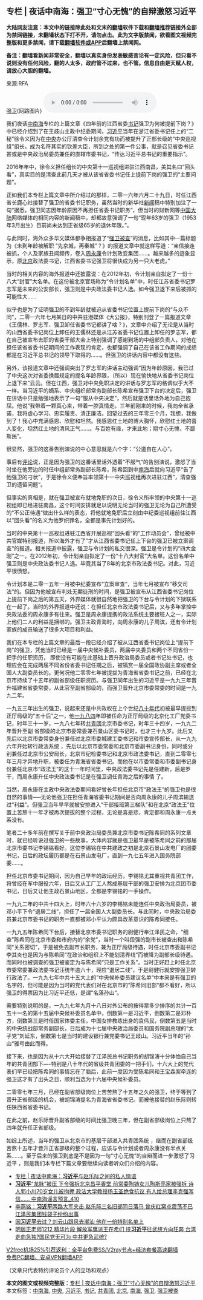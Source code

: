  <h2>专栏 | 夜话中南海：强卫“寸心无愧”的自辩激怒习近平</h2> <p class="notice"><b>大陆网友注意：本文中的链接除此处和文末的<a href="https://github.com/bannedbook/fanqiang" >翻墙</a>软件下载和<a href="https://github.com/killgcd/justmysocks/blob/master/README.md">翻墙推荐</a>链接外全部为禁网链接，未翻墙状态下打不开，请勿点击。此为文字版禁闻，欲看图文视频完整版和更多禁闻，请下载<a href="https://github.com/bannedbook/fanqiang">翻墙软件或APP</a>后翻墙上禁闻网。</p><p>备注：翻墙看新闻非常安全，翻墙以真实身份发表敏感言论有一定风险，但只看不说则没有任何风险，翻的人太多，政府管不过来，也不管。信息自由是天赋人权，请放心大胆的翻墙。</b></p>  <div class="entry"> <p>来源:RFA</p> <p><a href="https://www.bannedbook.org/bnews/tag/%e5%bc%ba%e5%8d%ab/" class="st_tag internal_tag" rel="tag" title="标签 强卫 下的日志">强卫</a>(网路图片)             <audio controls="controls" preload="metadata" src="https://www.rfa.org/mandarin/zhuanlan/yehuazhongnanhai/gx-11302020185656.html/@@stream" type="audio/mpeg"></audio></p> <p>我们夜话<a href="https://www.bannedbook.org/bnews/tag/%e4%b8%ad%e5%8d%97%e6%b5%b7/" class="st_tag internal_tag" rel="tag" title="标签 中南海 下的日志">中南海</a>专栏的上篇文章《四年前的江西省委<a href="https://www.bannedbook.org/bnews/tag/%e4%b9%a6%e8%ae%b0/" class="st_tag internal_tag" rel="tag" title="标签 书记 下的日志">书记</a>强卫为何被提前下岗？》中已经介绍到了在王歧山主政中纪委期间，<a href="https://www.bannedbook.org/bnews/tag/%e4%b9%a0%e8%bf%91%e5%b9%b3/" class="st_tag internal_tag" rel="tag" title="标签 习近平 下的日志">习近平</a>当年在浙江省委书记任上的“二秘”徐令义因为在<a href="https://www.bannedbook.org/bnews/tag/%E4%B8%AD%E5%A4%AE/" class="st_tag internal_tag" rel="tag" title="标签 中央 下的日志">中央</a>办公厅清查令计划余党有功而被提升了正部长级的“中央巡视组”组长，成为名符其实的钦差大臣，所到之处的第一件公事，就是召见省委书记甚或是中央政治局委员兼任的直辖市委书记，“传达习近平总书记的重要指示”。</p> <p>2016年年中，徐令义担任组长的中央第十一巡视组进驻江西南昌，美其名曰“回头看”，真实目的是清查此前几天才被从该省省委书记任上提前下岗的强卫的“主要问题”。</p> <p>正如我们本专栏上篇文章中所介绍过的那样，二零一六年六月二十九日，时任江西省长鹿心社接替了强卫的省委书记职务，虽然当时的新华社<span class='wp_keywordlink_affiliate'><a href="https://www.bannedbook.org/" title="新闻">新闻</a></span>稿中特别加注了一句“据悉，强卫同志因年龄原因不再担任省委书记职务”，但当时的财新网等<span class='wp_keywordlink_affiliate'><a href="https://www.bannedbook.org/" title="中国" target="_blank">中国</a></span><span class='wp_keywordlink_affiliate'><a href="https://www.bannedbook.org/" title="大陆" target="_blank">大陆</a></span>网络媒体的相同内容的新闻稿中，却都故意强调了一句“现年63岁的强卫（1953年3月出生）目前尚未达到正省级65岁的退休年限。”。</p> <p>与此同时，海外众多华文媒体都争相报道了“<a href="https://www.bannedbook.org/bnews/tag/%e5%bc%ba%e5%8d%ab%e8%a2%ab%e6%9f%a5/" class="st_tag internal_tag" rel="tag" title="标签 强卫被查 下的日志">强卫被查</a>”的消息，比如其中一篇标题为《未到年龄被解职 “先京城，再秦城”？》的报道文章中就这样写道：“亲信接连被抓，个人及家族丑闻频传，卷入<span class='wp_keywordlink'><a href="https://www.bannedbook.org/forum2/topic2891.html" title="《周永康其人》《周永康传》" target="_blank">周永康</a></span>令计划政变集团……。越来越多的迹象显示，原<a href="https://www.bannedbook.org/bnews/tag/%e5%8c%97%e4%ba%ac/" class="st_tag internal_tag" rel="tag" title="标签 北京 下的日志">北京</a>政法委书记，江西省委书记强卫将很快成为另一只大老虎。” </p>  <p>当时的相关内容的海外报道中还披露说：在2012年初，令计划亲自拟定了一份十八大“封官”大名单。在这份被北京官场称为“令计划名单”中，时任江苏省委书记罗志军是未来的公安部长，强卫则是中央政法委书记人选。如今强卫退下来后被抓的可能性大……</p> <p>似乎也是为了证明强卫的不到年龄就被迫从省委书记位置上提前下岗的“与众不同”，二零一六年七月某日的中共驻港媒体《大公报》，特别刊登了一篇报道文章《王儒林、罗志军、强卫卸任省委书记都讲了啥？》，文章中介绍了无论是从当时的山西省委书记岗位上卸任的王儒林还是从江苏省委书记位置上卸任的罗志军，都在自己被宣布去职的省委干部大会上特别强调了感谢到场的中组部负责人，对他在担任该省省委书记期间的工作表现的肯定，也都强调了自己在该省工作期间的成绩都是在习近平总书记的领导下取得的……。但强卫的讲话内容中都没有这些。</p> <p>另外，该报道文章中还强调突出了罗志军的讲话主动强调“因为年龄原因，我已过了中央这次对省委换届规定的提名年龄界限，（所以）现在愉快地从省委书记岗位上退下来”云云。但在江西，强卫对中央免职决定的讲话与罗志军的格调似乎大不一样。当习近平的嫡系、中央组织部常务副部长陈希宣布强卫下台的决定后，强卫在讲话中只是勉强地表示了一句“服从中央决定”，然后就是话里话外地为自己抱屈。他说“我带着一颗真心来，带着一腔真情走。三年前刚来的时候，我向全省承诺，我将虚心学习、忠实履责、清正廉洁。回望过去的三年零三个月，我想，我做到了！我心中充满感恩、欣慰和坦然。我感恩红土地的博大胸怀，欣慰红土地的喜人变化，坦然红土地的清风正气……。与百姓有缘，才来此地；期寸心无愧，不鄙斯民”。</p> <p>很显然，强卫的这番告别演说的中心意思就是六个字：“公道自在人心“。</p> <p>事后有<span class='wp_keywordlink_affiliate'><a href="https://www.bannedbook.org/bnews/comments/" title="新闻评论" target="_blank">评论</a></span>说，正是因为强卫的这番话里话外透着“不服气“的告别演说，激怒了当时坐在他旁边的时任中组部常务副部长陈希，陈希回到中<a href="https://www.bannedbook.org/bnews/tag/%e5%8d%97%e6%b5%b7/" class="st_tag internal_tag" rel="tag" title="标签 南海 下的日志">南海</a>后就向习近平“告了他强卫的刁状”，于是徐令义便奉旨率领第十一中央巡视组再次进驻江西”，清查强卫的遗留问题“。</p> <p>但事实的真相是，就在强卫被宣布就地免职的次日，徐令义所率领的中央第十一巡视组即已经进驻南昌，这个时间安排就足以说明无论当时的强卫无论为自己所遭受的“不公正待遇“做出什么样的表态，将他就地免职后立刻由中纪委巡视组前往江西以“回头看”的名义为他罗织罪名，全都是事先计划好的。</p>  <p>当时的中央第十一巡视组进驻江西省开展巡视“回头看”的“工作动员会”，曾经被中共官媒特别报道，所以海外才有了”才从江西省委书记任上下台的强卫已被立案调查“的报道。相关报道中披露，强卫与令计划的私交很深。强卫是令计划的“四大金刚”之一。在2012年初，令计划亲自拟定了一份“十八大封官”大名单。这份名单中强卫则是中央政法委书记人选。毕竟其当了8年的北京市政法委书记。对此，习近平很愤怒。</p> <p>令计划本是二零一五年一月被中纪委宣布“立案审查“，当年七月被宣布”移交司法“的。但因为他被宣布判处无期徒刑的时间，是强卫被宣布从江西省委书记岗位上提前下岗之后的第五天，外界媒体就很自然地把强卫的下台与令计划的下狱联系在一起了。当时的外界报道中还说：在担任北京市政法委书记后，又与多年掌控中央政法委的周永康多有往来。强卫是周永康提携的政法系统主要接班人之一，实际上他们二人的利益是捆绑的。强卫主政青海时，向周永康的儿子周滨，还有令计划家族的成员输送了很多大项目和利益。</p> <p>我们在本专栏的上篇文章的最后一段已经介绍了被从江西省委书记岗位上“提前下岗”的强卫，凭他当时已经是一届中央候补委员，两届中央委员和两个不同省份一把手的任职资历， 即使没有可能在此基础上晋升政治局委员或者书记处书记，也理应会在完成两届不同省份省委书记任期之后，被犒赏一届全国政协副主席或者全国人大副委员长的。更何况他二零零七年被提拔为青海省省委书记之前，已经在北京市持续了十五年的副省部级任职资历。与强卫同年出生的习近平是一九九三年晋升福建省省委常委，从此官至副省部级的，而强卫晋升北京市委常委的时间是一九九二年。</p> <p>一九五三年出生的强卫，说起来还是中共政权在上个世纪<span class='wp_keywordlink'><a href="https://www.bannedbook.org/forum2/topic939.html" title="《八十年代访谈录》" target="_blank">八十年代</a></span>初被最早提拔到正厅局级的“五十后”之一，他<span class='wp_keywordlink'><a href="https://www.bannedbook.org/forum2/topic186.html" title="《1984》 英·乔治·奥威尔 著" target="_blank">一九八四</a></span>年即被任命为正厅局级的北京化工厂党委书记，时年三十一岁，一九八七年转<a href="https://www.bannedbook.org/bnews/tag/%e5%85%b1%e9%9d%92%e5%9b%a2/" class="st_tag internal_tag" rel="tag" title="标签 共青团 下的日志">共青团</a>北京市委书记，时年三十四岁，一九九二年晋升至副 省部级的北京市委常委兼石景山区委书记时，也才三十九岁。此后又先后以北京市委常委身份兼任过北京市委城建工委书记和市委宣传部长，从一九九六年开始转行政法系统 ，先后以北京市委常委和北京市委副书记身份，同时或分别兼任过北京市公安局长，北京市纪检委书记和北京市政法委书记，直到二零零七年三月才异地升职，被委任为青海省省委书记。而他在以市委常委和市委副书记身份兼任北京市“政法王”的这十一年时间里，中央政法委书记先是任建新，后是罗干，而周永康升任中央政法委书记是在强卫调任青海之后的事情 了。</p> <p>当然，周永康在主政中央政法委期间看好曾长年担任北京市“政法王”的强卫也是很自然的事情&#8212;&#8211;无论他强卫在担任青海省委书记期间是否向周永康的儿子周滨输送过“利益”。但强卫当年早早就被安排进入“干部接班第三梯队”和在北京“政法王”位置上苦熬十一年才被再次提拔的整个过程，无论是喜是悲，肯定都和周永康一点关系没有。</p> <p>笔者二十多年前在撰写关于前中央政治局委员兼北京市委书记陈希同的系列文章时，就已经听说过强卫的一些故事，大体内容就是强卫最早是被陈希同之前的那届北京市委书记李锡铭看好。这位李锡铭在中共建政之初是北京石景山发电厂的团委书记，日后的政坛履历都是在石景山发电厂，直到一九七五年进入国务院部委……。</p>  <p>担任北京市委书记期间，因为自己早年的政坛经历，李锡铭尤其重视共青团工作，将曾经在军中服役六年，日后又从工厂工人熬成基层干部的强卫安排为北京团市委书记，日后又让他主政石景山地区，全都是李锡铭的一手操作。</p> <p>一九九二年的中共十四大上，时年六十六岁的李锡铭未能连任中央政治局委员，被邓小平下令“退居二线”，担任了一届全国人大副委员长。与此同时，中央政治局委员兼北京市委书记的职务一直都被邓小平认为颇具改革意识的陈希同接任。</p> <p>一九九五年陈希同下台后，接替北京市委书记职务的尉健行奉江泽民之命，“细查”陈希同在北京市委和市府内的“余党”，当时一个叫段强的副市长被查出和陈希同“关系密切”，于是被免去副市长职务，兼为正厅局级待遇，时任北京市委副书记李其炎也是因为与陈希同“在政治和组织上不能划清界线“而被降为副部长级待遇。而同时也被调查的强卫被鉴定为与陈希同“只是工作关系”。当时正好赶上时任北京市委常委兼政法委书记汪统年逾六十，理应“退居二线”，于是尉健行就安排强卫转行政法了。一九九七年中共十五大上的”中央候补委员建议名单“中本来是有强卫的名字的，但可能是因为当时的党代表们对在北京市的”陈希同旧部“都不看好，所以强卫的得票因为比习近平还低，是谓”名落孙山“。</p> <p>需要特别说明的是，一九九七年九月十八日对外公布的按得票多少排序的共计一百五十一名的第十五届中央候补委员名单中，倒数第一是习近平，倒数第二是邓朴方，倒数第三是时任国家体委主任，中国女排教练出身的袁伟民，倒数第五是当时的中央统战部常务副部长，日后成为十七届中央政治局委员和国务院副总理的“太子党”刘延东，倒数第七是当时的建设银行兼党委书记王歧山。习近平当年的”孙山“雅号由此而得。</p> <p>接下来，也是因为从十六大开始接替了江泽民总书记职务的胡锦涛十分体恤自己当年的共青团部下&#8212;-特别是八十年代的省级共青团委的一把手们，十六大上的党代表们早已经把陈希同的事情忘在了脑后，此前一度因为受陈希同和王宝森案牵连的强卫这才有了出头之日，顺利当选为十六届中央候补委员。</p> <p>二零零七年三月，已经在副省部级岗位上苦苦熬了十五年之久的强卫，终于等到了晋升正省部级的机会，被胡锦涛提名为青海省省委书记。而被他接替的赵乐际则转任陕西省省委书记。</p>  <p>在此之前，赵乐际晋升副省部级的时间比强卫晚三年，但在副省部级岗位上只熬了四年就升任正省部级。</p> <p>如综上所述，当年的强卫从北京市的基层干部进入共青团系统 ，继而在副省部级苦熬十五年才晋升正省部级的整个过程，应该与令计划或者周永康没有半点关系……。至于后来的强卫到底是不是因为一句“寸心无愧”的自辩而进一步激怒了习近平 ，则是我们本专栏下篇文章要继续向读者听众们介绍的内容。</p> <ul class='op-related-articles' title='相关阅读'> <li><a href='https://www.bannedbook.org/bnews/cbnews/20201216/1448847.html' target='_blank'>专栏 | 夜话中南海：<b>习近平</b>与赵乐际之间的私人情谊</a></li> <li><a href='https://www.bannedbook.org/bnews/comments/20201216/1448749.html' target='_blank'><b>习近平</b>“龙脉”被压 下令强拆北京昌平香堂 前常委陶铸女儿陶斯亮家被强拆 诗人郭小川70岁女儿被拘押 政法大学教授杨玉圣绝食抗议 有人给总理李克强写信…… 中南海谣言预言_410</a></li> <li><a href='https://www.bannedbook.org/bnews/comments/20201216/1448743.html' target='_blank'>李燕铭：<b>习近平</b>两路大军夹击 赵乐际三名旧部同日落马 曾庆红窝点震荡不已 江泽民集团钱袋子纷纷出事</a></li> <li><a href='https://www.bannedbook.org/bnews/comments/20201216/1448611.html' target='_blank'>因<b>习近平</b>去过？刘云山跟风去潮汕 他在一份特别名单上</a></li> <li><a href='https://www.bannedbook.org/bnews/cbnews/20201216/1448600.html' target='_blank'>明居正老师1212 精华片段  解放军鹰派王在希们 挟<b>习近平</b>往武统方向狂奔  台湾走向急独?国民党无可为 中共更急武统?</a></li> </ul> <p class="texttj"> <a href="https://www.bannedbook.org/forum23/topic22702.html" target="_blank">V2free机场25%引荐返利：全平台免费SS/V2ray节点+经济套餐高速翻墙</a><br/> <a href="https://github.com/bannedbook/fanqiang/wiki/%E7%A6%81%E9%97%BB%E7%BD%91%E5%AE%89%E5%8D%93%E7%BF%BB%E5%A2%99%E6%96%B0%E9%97%BBAPP" target="_blank">免费PC翻墙、安卓VPN翻墙APP</a></p><p>（文章只代表特约评论员个人的立场和观点）</p><a name='sharetosocial'></a>       <div><b>本文的图文或视频完整版</b>：<a href='https://www.bannedbook.org/bnews/cbnews/20201216/1448844.html'>专栏 | 夜话中南海：强卫“寸心无愧”的自辩激怒习近平</a></div>  </div><!--END ENTRY--> <div class="postfooter"> <div>本文标签：<a href="https://www.bannedbook.org/bnews/tag/%e4%b8%ad%e5%8d%97%e6%b5%b7/" rel="tag">中南海</a>, <a href="https://www.bannedbook.org/bnews/tag/%E4%B8%AD%E5%A4%AE/" rel="tag">中央</a>, <a href="https://www.bannedbook.org/bnews/tag/%e4%b9%a0%e8%bf%91%e5%b9%b3/" rel="tag">习近平</a>, <a href="https://www.bannedbook.org/bnews/tag/%e4%b9%a6%e8%ae%b0/" rel="tag">书记</a>, <a href="https://www.bannedbook.org/bnews/tag/%e5%85%b1%e9%9d%92%e5%9b%a2/" rel="tag">共青团</a>, <a href="https://www.bannedbook.org/bnews/tag/%e5%8c%97%e4%ba%ac/" rel="tag">北京</a>, <a href="https://www.bannedbook.org/bnews/tag/%e5%8d%97%e6%b5%b7/" rel="tag">南海</a>, <a href="https://www.bannedbook.org/bnews/tag/%e5%bc%ba%e5%8d%ab/" rel="tag">强卫</a>, <a href="https://www.bannedbook.org/bnews/tag/%e5%bc%ba%e5%8d%ab%e8%a2%ab%e6%9f%a5/" rel="tag">强卫被查</a></div>  </div><!--END POSTFOOTER--> 